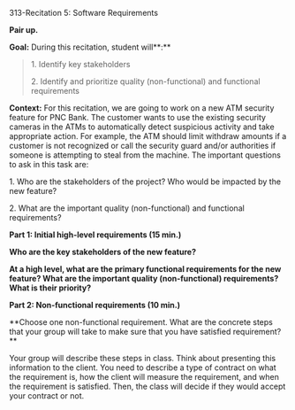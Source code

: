 313-Recitation 5: Software Requirements

**Pair up.**

**Goal:** During this recitation, student will**:**

> 1\. Identify key stakeholders
>
> 2\. Identify and prioritize quality (non-functional) and functional
> requirements

**Context:** For this recitation, we are going to work on a new ATM
security feature for PNC Bank. The customer wants to use the existing
security cameras in the ATMs to automatically detect suspicious activity
and take appropriate action. For example, the ATM should limit withdraw
amounts if a customer is not recognized or call the security guard
and/or authorities if someone is attempting to steal from the machine.
The important questions to ask in this task are:

1\. Who are the stakeholders of the project? Who would be impacted by the
new feature?

2\. What are the important quality (non-functional) and functional
requirements?

**Part 1: Initial high-level requirements (15 min.)**

**Who are the key stakeholders of the new feature?**

**At a high level, what are the primary functional requirements for the
new feature? What are the important quality (non-functional)
requirements? What is their priority?**

**Part 2: Non-functional requirements (10 min.)**

**Choose one non-functional requirement. What are the concrete steps
that your group will take to make sure that you have satisfied
requirement? **

Your group will describe these steps in class. Think about presenting
this information to the client. You need to describe a type of contract
on what the requirement is, how the client will measure the requirement,
and when the requirement is satisfied. Then, the class will decide if
they would accept your contract or not.
